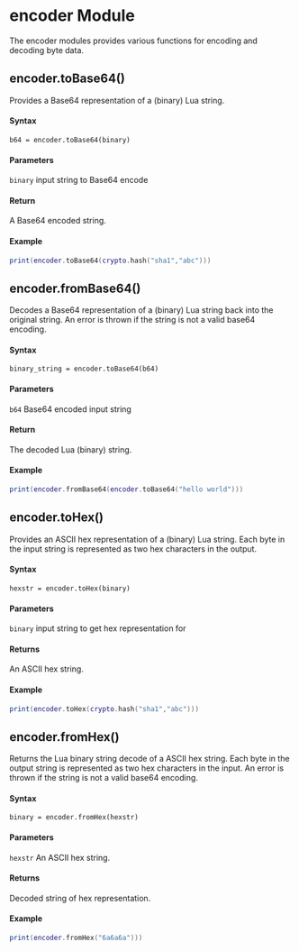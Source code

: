 # encoder Module

The encoder modules provides various functions for encoding and decoding byte data.

## encoder.toBase64()

Provides a Base64 representation of a (binary) Lua string.

#### Syntax
`b64 = encoder.toBase64(binary)`

#### Parameters
`binary` input string to Base64 encode

#### Return
A Base64 encoded string.

#### Example
```lua
print(encoder.toBase64(crypto.hash("sha1","abc")))
```

## encoder.fromBase64()

Decodes a Base64 representation of a (binary) Lua string back into the original string.  An error is
thrown if the string is not a valid base64 encoding.

#### Syntax
`binary_string = encoder.toBase64(b64)`

#### Parameters
`b64` Base64 encoded input string 

#### Return
The decoded Lua (binary) string.

#### Example
```lua
print(encoder.fromBase64(encoder.toBase64("hello world")))
```

## encoder.toHex()

Provides an ASCII hex representation of a (binary) Lua string. Each byte in the input string is
represented as two hex characters in the output.

#### Syntax
`hexstr = encoder.toHex(binary)`

#### Parameters
`binary` input string to get hex representation for

#### Returns
An ASCII hex string.

#### Example
```lua
print(encoder.toHex(crypto.hash("sha1","abc")))
```

## encoder.fromHex()

Returns the Lua binary string decode of a ASCII hex string. Each byte in the output string is
represented as two hex characters in the input.  An error is thrown if the string is not a 
valid base64 encoding.

#### Syntax
`binary = encoder.fromHex(hexstr)`

#### Parameters
`hexstr`  An ASCII hex string.

#### Returns
Decoded string of hex representation.

#### Example
```lua
print(encoder.fromHex("6a6a6a")))
```
